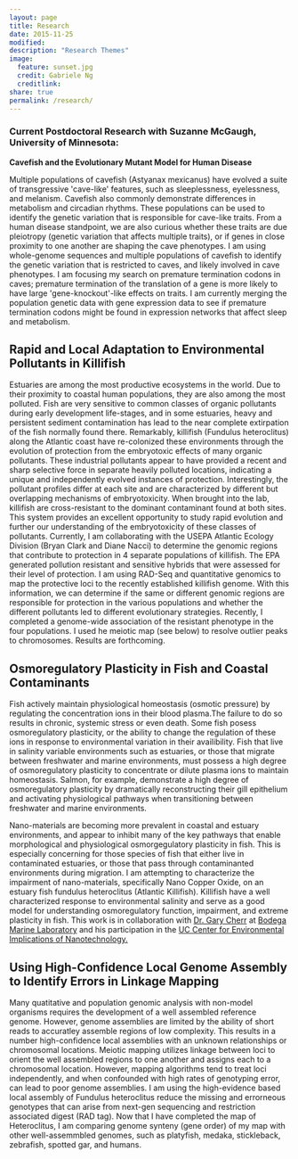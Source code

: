 ```yaml
---
layout: page
title: Research
date: 2015-11-25
modified:
description: "Research Themes"
image:
  feature: sunset.jpg
  credit: Gabriele Ng
  creditlink:
share: true
permalink: /research/
---
```


### Current Postdoctoral Research with Suzanne McGaugh, University of Minnesota:

**Cavefish and the Evolutionary Mutant Model for Human Disease**

Multiple populations of cavefish (Astyanax mexicanus) have evolved a suite of transgressive 'cave-like' features, such as sleeplessness, eyelessness, and melanism. Cavefish also commonly demonstrate differences in metabolism and circadian rhythms. These populations can be used to identify the genetic variation that is responsible for cave-like traits. From a human disease standpoint, we are also curious whether these traits are due pleiotropy (genetic variation that affects multiple traits), or if genes in close proximity to one another are shaping the cave phenotypes. I am using whole-genome sequences and multiple populations of cavefish to identify the genetic variation that is restricted to caves, and likely involved in cave phenotypes. I am focusing my search on premature termination codons in caves; premature termination of the translation of a gene is more likely to have large 'gene-knockout'-like effects on traits. I am currently merging the population genetic data with gene expression data to see if premature termination codons might be found in expression networks that affect sleep and metabolism.  

**Rapid and Local Adaptation to Environmental Pollutants in Killifish**  
---
Estuaries are among the most productive ecosystems in the world. Due to their proximity to coastal human populations, they are also among the most polluted. Fish are very sensitive to common classes of organic pollutants during early development life-stages, and in some estuaries, heavy and persistent sediment contamination has lead to the near complete extirpation of the fish normally found there. Remarkably, killifish (Fundulus heteroclitus) along the Atlantic coast have re-colonized these environments through the evolution of protection from the embryotoxic effects of many organic pollutants. These industrial pollutants appear to have provided a recent and sharp selective force in separate heavily polluted locations, indicating a unique and independently evolved instances of protection. Interestingly, the pollutant profiles differ at each site and are characterized by different but overlapping mechanisms of embryotoxicity. When brought into the lab, killifish are cross-resistant to the dominant contaminant found at both sites. This system provides an excellent opportunity to study rapid evolution and further our understanding of the embryotoxicity of these classes of pollutants. Currently, I am collaborating with the USEPA Atlantic Ecology Division (Bryan Clark and Diane Nacci) to determine the genomic regions that contribute to protection in 4 separate populations of killifish. The EPA generated pollution resistant and sensitive hybrids that were assessed for their level of protection. I am using RAD-Seq and quantitative genomics to map the protective loci to the recently established killifish genome. With this information, we can determine if the same or different genomic regions are responsible for protection in the various populations and whether the different pollutants led to different evolutionary strategies. Recently, I completed a genome-wide association of the resistant phenotype in the four populations. I used he meiotic map (see below) to resolve outlier peaks to chromosomes. Results are forthcoming.    


**Osmoregulatory Plasticity in Fish and Coastal Contaminants**
---
Fish actively maintain physiological homeostasis (osmotic pressure) by regulating the concentration ions in their blood plasma.The failure to do so results in chronic, systemic stress or even death. Some fish posess osmoregulatory plasticity, or the ability to change the regulation of these ions in response to environmental variation in their availibility. Fish that live in salinity variable environments such as estuaries, or those that migrate between freshwater and marine environments, must possess a high degree of osmoregulatory plasticity to concentrate or dilute plasma ions to maintain homeostasis. Salmon, for example, demonstrate a high degree of osmoregulatory plasticity by dramatically reconstructing their gill epithelium and activating physiological pathways when transitioning between freshwater and marine environments.  

Nano-materials are becoming more prevalent in coastal and estuary environments, and appear to inhibit many of the key pathways that enable morphological and physiological osmorgegulatory plasticity in fish. This is especially concerning for those species of fish that either live in contaminated estuaries, or those that pass through contaminanted environments during migration. I am attempting to characterize the impairment of nano-materials, specifically Nano Copper Oxide, on an estuary fish fundulus heteroclitus (Atlantic Killifish). Killifish have a well characterized response to environmental salinity and serve as a good model for understanding osmoregulatory function, impairment, and extreme plasticity in fish. This work is in collaboration with [Dr. Gary Cherr](http://bml.ucdavis.edu/research/faculty/gary-cherr/) at [Bodega Marine Laboratory](http://bml.ucdavis.edu/) and his participation in the [UC Center for Environmental Implications of Nanotechnology.](http://www.cein.ucla.edu/)

**Using High-Confidence Local Genome Assembly to Identify Errors in Linkage Mapping**
---
Many quatitative and population genomic analysis with non-model organisms requires the development of a well assembled reference genome. However, genome assemblies are limited by the ability of short reads to accuratley assemble regions of low complexity. This results in a number high-confidence local assemblies with an unknown relationships or chromosomal locations. Meiotic mapping utilizes linkage between loci to orient the well assembled regions to one another and assigns each to a chromosomal location. However, mapping algorithms tend to treat loci independently, and when confounded with high rates of genotyping error, can lead to poor genome assemblies. I am using the high-evidence based local assembly of Fundulus heteroclitus reduce the missing and errorneous genotypes that can arise from next-gen sequencing and restriction associated digest (RAD tag). Now that I have completed the map of Heteroclitus, I am comparing genome synteny (gene order) of my map with other well-assemmbled genomes, such as platyfish, medaka, stickleback, zebrafish, spotted gar, and humans.
